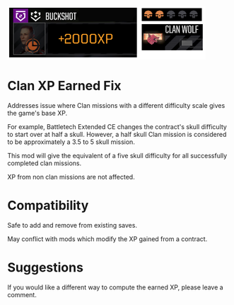![Banner](Media/Banner.png)
# Clan XP Earned Fix

Addresses issue where Clan missions with a different difficulty scale gives the game's base XP.

For example, Battletech Extended CE changes the contract's skull difficulty to start over at half a skull.  However, a half skull Clan mission is considered to be approximately a 3.5 to 5 skull mission.

This mod will give the equivalent of a five skull difficulty for all successfully completed clan missions.

XP from non clan missions are not affected.

# Compatibility
Safe to add and remove from existing saves.

May conflict with mods which modify the XP gained from a contract.

# Suggestions
If you would like a different way to compute the earned XP, please leave a comment.
